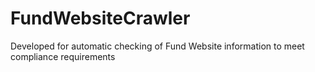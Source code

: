# FundWebsiteCrawler
Developed for automatic checking of Fund Website information to meet compliance requirements
